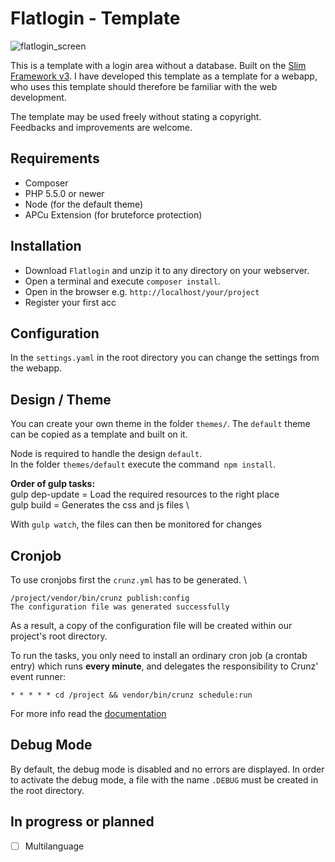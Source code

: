 # Flatlogin - Template

![flatlogin_screen](https://user-images.githubusercontent.com/15847494/68676863-39511780-055b-11ea-9376-d4a1e8d1704a.PNG)

This is a template with a login area without a database. Built on the [Slim Framework v3](https://www.slimframework.com/).
I have developed this template as a template for a webapp, 
who uses this template should therefore be familiar with the web development.

The template may be used freely without stating a copyright.\
Feedbacks and improvements are welcome.

## Requirements
* Composer
* PHP 5.5.0 or newer
* Node (for the default theme)
* APCu Extension (for bruteforce protection)

## Installation
* Download `Flatlogin` and unzip it to any directory on your webserver.
* Open a terminal and execute `composer install`.
* Open in the browser e.g. `http://localhost/your/project`
* Register your first acc

## Configuration
In the `settings.yaml` in the root directory you can change the settings from the webapp.

## Design / Theme
You can create your own theme in the folder `themes/`. 
The `default` theme can be copied as a template and built on it.

Node is required to handle the design `default`. \
In the folder `themes/default` execute the command` npm install`. 

**Order of gulp tasks:** \
gulp dep-update = Load the required resources to the right place \
gulp build = Generates the css and js files \

With `gulp watch`, the files can then be monitored for changes

## Cronjob
To use cronjobs first the `crunz.yml` has to be generated. \
```
/project/vendor/bin/crunz publish:config
The configuration file was generated successfully
```
As a result, a copy of the configuration file will be created within our project's root directory.

To run the tasks, you only need to install an ordinary cron job (a crontab entry) which runs **every minute**, 
and delegates the responsibility to Crunz' event runner:
```
* * * * * cd /project && vendor/bin/crunz schedule:run
```

For more info read the [documentation](https://github.com/lavary/crunz)


## Debug Mode
By default, the debug mode is disabled and no errors are displayed. 
In order to activate the debug mode, 
a file with the name `.DEBUG` must be created in the root directory.

## In progress or planned
-[ ] Multilanguage
